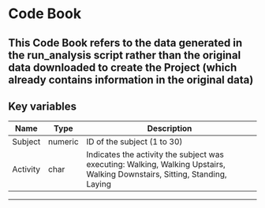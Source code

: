 # Code Book
This Code Book refers to the data generated in the run_analysis script rather than the original data downloaded to create the Project (which already contains information in the original data)
---
## Key variables
| Name | Type | Description          |
| ------------- | ----------- | ----------- |
| Subject | numeric | ID of the subject (1 to 30) |
| Activity      | char | Indicates the activity the subject was executing: Walking, Walking Upstairs, Walking Downstairs, Sitting, Standing, Laying |

---
